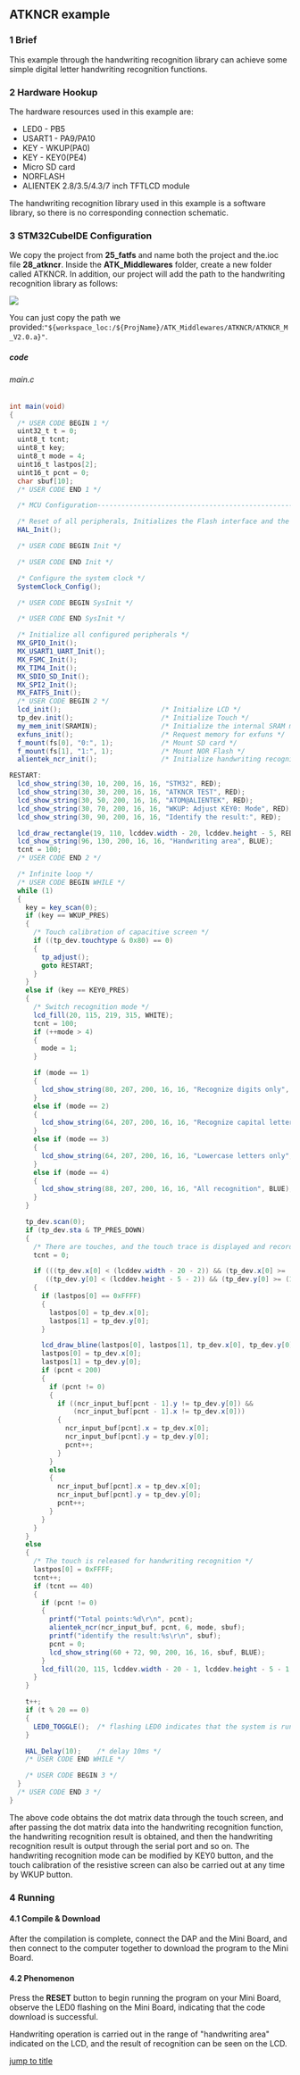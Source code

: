 ## ATKNCR example<a name="brief"></a>


### 1 Brief
This example through the handwriting recognition library can achieve some simple digital letter handwriting recognition functions.
### 2 Hardware Hookup
The hardware resources used in this example are:
+ LED0 - PB5
+ USART1 - PA9/PA10
+ KEY - WKUP(PA0)
+ KEY - KEY0(PE4)
+ Micro SD card
+ NORFLASH
+ ALIENTEK  2.8/3.5/4.3/7 inch TFTLCD module

The handwriting recognition library used in this example is a software library, so there is no corresponding connection schematic.

### 3 STM32CubeIDE Configuration

We copy the project from  **25_fatfs** and name both the project and the.ioc file **28_atkncr**. Inside the **ATK_Middlewares** folder, create a new folder called ATKNCR. In addition, our project will add the path to the handwriting recognition library as follows:

<img src="../../1_docs/3_figures/28_atkncr/01.png">

You can just copy the path we provided:``"${workspace_loc:/${ProjName}/ATK_Middlewares/ATKNCR/ATKNCR_M_V2.0.a}"``.

##### code

###### main.c
```c#
int main(void)
{
  /* USER CODE BEGIN 1 */
  uint32_t t = 0;
  uint8_t tcnt;
  uint8_t key;
  uint8_t mode = 4;
  uint16_t lastpos[2];
  uint16_t pcnt = 0;
  char sbuf[10];
  /* USER CODE END 1 */

  /* MCU Configuration--------------------------------------------------------*/

  /* Reset of all peripherals, Initializes the Flash interface and the Systick. */
  HAL_Init();

  /* USER CODE BEGIN Init */

  /* USER CODE END Init */

  /* Configure the system clock */
  SystemClock_Config();

  /* USER CODE BEGIN SysInit */

  /* USER CODE END SysInit */

  /* Initialize all configured peripherals */
  MX_GPIO_Init();
  MX_USART1_UART_Init();
  MX_FSMC_Init();
  MX_TIM4_Init();
  MX_SDIO_SD_Init();
  MX_SPI2_Init();
  MX_FATFS_Init();
  /* USER CODE BEGIN 2 */
  lcd_init();                         /* Initialize LCD */
  tp_dev.init();                      /* Initialize Touch */
  my_mem_init(SRAMIN);                /* Initialize the internal SRAM memory pool */
  exfuns_init();                      /* Request memory for exfuns */
  f_mount(fs[0], "0:", 1);            /* Mount SD card */
  f_mount(fs[1], "1:", 1);            /* Mount NOR Flash */
  alientek_ncr_init();                /* Initialize handwriting recognition */

RESTART:
  lcd_show_string(30, 10, 200, 16, 16, "STM32", RED);
  lcd_show_string(30, 30, 200, 16, 16, "ATKNCR TEST", RED);
  lcd_show_string(30, 50, 200, 16, 16, "ATOM@ALIENTEK", RED);
  lcd_show_string(30, 70, 200, 16, 16, "WKUP: Adjust KEY0: Mode", RED);
  lcd_show_string(30, 90, 200, 16, 16, "Identify the result:", RED);

  lcd_draw_rectangle(19, 110, lcddev.width - 20, lcddev.height - 5, RED);
  lcd_show_string(96, 130, 200, 16, 16, "Handwriting area", BLUE);
  tcnt = 100;
  /* USER CODE END 2 */

  /* Infinite loop */
  /* USER CODE BEGIN WHILE */
  while (1)
  {
    key = key_scan(0);
    if (key == WKUP_PRES)
    {
      /* Touch calibration of capacitive screen */
      if ((tp_dev.touchtype & 0x80) == 0)
      {
        tp_adjust();
        goto RESTART;
      }
    }
    else if (key == KEY0_PRES)
    {
      /* Switch recognition mode */
      lcd_fill(20, 115, 219, 315, WHITE);
      tcnt = 100;
      if (++mode > 4)
      {
        mode = 1;
      }

      if (mode == 1)
      {
        lcd_show_string(80, 207, 200, 16, 16, "Recognize digits only", BLUE);
      }
      else if (mode == 2)
      {
        lcd_show_string(64, 207, 200, 16, 16, "Recognize capital letters only", BLUE);
      }
      else if (mode == 3)
      {
        lcd_show_string(64, 207, 200, 16, 16, "Lowercase letters only", BLUE);
      }
      else if (mode == 4)
      {
        lcd_show_string(88, 207, 200, 16, 16, "All recognition", BLUE);
      }
    }

    tp_dev.scan(0);
    if (tp_dev.sta & TP_PRES_DOWN)
    {
      /* There are touches, and the touch trace is displayed and recorded */
      tcnt = 0;

      if (((tp_dev.x[0] < (lcddev.width - 20 - 2)) && (tp_dev.x[0] >= (20 + 2))) &&
         ((tp_dev.y[0] < (lcddev.height - 5 - 2)) && (tp_dev.y[0] >= (115 + 2))))
      {
        if (lastpos[0] == 0xFFFF)
        {
          lastpos[0] = tp_dev.x[0];
          lastpos[1] = tp_dev.y[0];
        }

        lcd_draw_bline(lastpos[0], lastpos[1], tp_dev.x[0], tp_dev.y[0], 2, BLUE);
        lastpos[0] = tp_dev.x[0];
        lastpos[1] = tp_dev.y[0];
        if (pcnt < 200)
        {
          if (pcnt != 0)
          {
            if ((ncr_input_buf[pcnt - 1].y != tp_dev.y[0]) &&
                (ncr_input_buf[pcnt - 1].x != tp_dev.x[0]))
            {
              ncr_input_buf[pcnt].x = tp_dev.x[0];
              ncr_input_buf[pcnt].y = tp_dev.y[0];
              pcnt++;
            }
          }
          else
          {
            ncr_input_buf[pcnt].x = tp_dev.x[0];
            ncr_input_buf[pcnt].y = tp_dev.y[0];
            pcnt++;
          }
        }
      }
    }
    else
    {
      /* The touch is released for handwriting recognition */
      lastpos[0] = 0xFFFF;
      tcnt++;
      if (tcnt == 40)
      {
        if (pcnt != 0)
        {
          printf("Total points:%d\r\n", pcnt);
          alientek_ncr(ncr_input_buf, pcnt, 6, mode, sbuf);
          printf("identify the result:%s\r\n", sbuf);
          pcnt = 0;
          lcd_show_string(60 + 72, 90, 200, 16, 16, sbuf, BLUE);
        }
        lcd_fill(20, 115, lcddev.width - 20 - 1, lcddev.height - 5 - 1, WHITE);
      }
    }

    t++;
    if (t % 20 == 0)
    {
      LED0_TOGGLE();  /* flashing LED0 indicates that the system is running */
    }

    HAL_Delay(10);    /* delay 10ms */
    /* USER CODE END WHILE */

    /* USER CODE BEGIN 3 */
  }
  /* USER CODE END 3 */
}
```
The above code obtains the dot matrix data through the touch screen, and after passing the dot matrix data into the handwriting recognition function, the handwriting recognition result is obtained, and then the handwriting recognition result is output through the serial port and so on. The handwriting recognition mode can be modified by KEY0 button, and the touch calibration of the resistive screen can also be carried out at any time by WKUP button.

### 4 Running
#### 4.1 Compile & Download
After the compilation is complete, connect the DAP and the Mini Board, and then connect to the computer together to download the program to the Mini Board.
#### 4.2 Phenomenon
Press the **RESET** button to begin running the program on your Mini Board, observe the LED0 flashing on the Mini Board, indicating that the code download is successful. 

Handwriting operation is carried out in the range of "handwriting area" indicated on the LCD, and the result of recognition can be seen on the LCD.

[jump to title](#brief)
